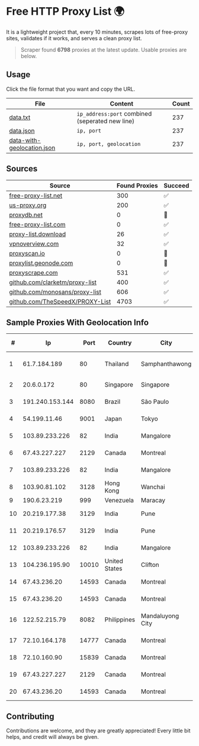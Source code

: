
# Free HTTP Proxy List 🌍

It is a lightweight project that, every 10 minutes, scrapes lots of free-proxy sites, validates if it works, and serves a clean proxy list.


> Scraper found **6798** proxies at the latest update. Usable proxies are below.

## Usage

Click the file format that you want and copy the URL.


|File|Content|Count|
|----|-------|-----|
|[data.txt](https://raw.githubusercontent.com/themiralay/Proxy-List-World/master/data.txt)|`ip_address:port` combined (seperated new line)|237|
|[data.json](https://raw.githubusercontent.com/themiralay/Proxy-List-World/master/data.json)|`ip, port`|237|
|[data-with-geolocation.json](https://raw.githubusercontent.com/themiralay/Proxy-List-World/master/data-with-geolocation.json)|`ip, port, geolocation`|237|

## Sources

|Source|Found Proxies|Succeed|
|------|-------------|-------|
|[free-proxy-list.net](https://free-proxy-list.net)|300|✅|
|[us-proxy.org](https://www.us-proxy.org)|200|✅|
|[proxydb.net](http://proxydb.net)|0|🚫|
|[free-proxy-list.com](https://free-proxy-list.com/?page=&port=&type%5B%5D=http&type%5B%5D=https&up_time=0&search=Search)|0|✅|
|[proxy-list.download](https://www.proxy-list.download/HTTP)|26|✅|
|[vpnoverview.com](https://vpnoverview.com/privacy/anonymous-browsing/free-proxy-servers)|32|✅|
|[proxyscan.io](https://www.proxyscan.io)|0|🚫|
|[proxylist.geonode.com](https://proxylist.geonode.com/api/proxy-list?limit=300&page=1&sort_by=lastChecked&sort_type=desc&protocols=http,https)|0|🚫|
|[proxyscrape.com](https://api.proxyscrape.com/v2/?request=displayproxies&protocol=http&timeout=10000&country=all&ssl=all&anonymity=all)|531|✅|
|[github.com/clarketm/proxy-list](https://raw.githubusercontent.com/clarketm/proxy-list/master/proxy-list-raw.txt)|400|✅|
|[github.com/monosans/proxy-list](https://raw.githubusercontent.com/monosans/proxy-list/main/proxies/http.txt)|606|✅|
|[github.com/TheSpeedX/PROXY-List](https://raw.githubusercontent.com/TheSpeedX/PROXY-List/master/http.txt)|4703|✅|


## Sample Proxies With Geolocation Info

|#|Ip|Port|Country|City|Internet Service Provider|
|-|--|----|-------|----|-------------------------|
|1|61.7.184.189|80|Thailand|Samphanthawong|CAT Telecom Public Company Limited|
|2|20.6.0.172|80|Singapore|Singapore|Microsoft Corporation|
|3|191.240.153.144|8080|Brazil|São Paulo|Wireless Comm Services LTDA|
|4|54.199.11.46|9001|Japan|Tokyo|Amazon.com, Inc.|
|5|103.89.233.226|82|India|Mangalore|Deenet Services Pvt Ltd|
|6|67.43.227.227|2129|Canada|Montreal|GloboTech Communications|
|7|103.89.233.226|82|India|Mangalore|Deenet Services Pvt Ltd|
|8|103.90.81.102|3128|Hong Kong|Wanchai|Lonlife Technology Co.|
|9|190.6.23.219|999|Venezuela|Maracay|Net Uno|
|10|20.219.177.38|3129|India|Pune|Microsoft Corporation|
|11|20.219.176.57|3129|India|Pune|Microsoft Corporation|
|12|103.89.233.226|82|India|Mangalore|Deenet Services Pvt Ltd|
|13|104.236.195.90|10010|United States|Clifton|DigitalOcean, LLC|
|14|67.43.236.20|14593|Canada|Montreal|GloboTech Communications|
|15|67.43.236.20|14593|Canada|Montreal|GloboTech Communications|
|16|122.52.215.79|8082|Philippines|Mandaluyong City|Philippine Long Distance Telephone Co.|
|17|72.10.164.178|14777|Canada|Montreal|GloboTech Communications|
|18|72.10.160.90|15839|Canada|Montreal|GloboTech Communications|
|19|67.43.227.227|2129|Canada|Montreal|GloboTech Communications|
|20|67.43.236.20|14593|Canada|Montreal|GloboTech Communications|



## Contributing

Contributions are welcome, and they are greatly appreciated! Every
little bit helps, and credit will always be given.


